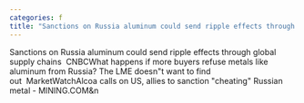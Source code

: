 ```yaml
---
categories: f
title: "Sanctions on Russia aluminum could send ripple effects through global supply chains  CNBC"
---
```

Sanctions on Russia aluminum could send ripple effects through global supply chains&nbsp;&nbsp;CNBCWhat happens if more buyers refuse metals like aluminum from Russia? The LME doesn"t want to find out&nbsp;&nbsp;MarketWatchAlcoa calls on US, allies to sanction "cheating" Russian metal - MINING.COM&n